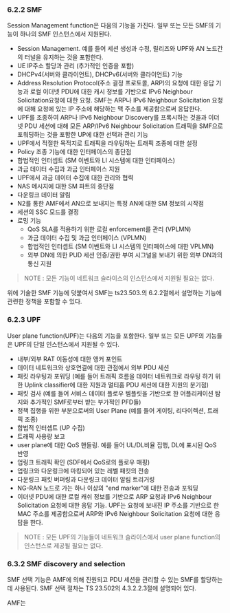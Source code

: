 ### 6.2.2 SMF

Session Management function은 다음의 기능을 가진다. 일부 또는 모든 SMF의 기능이 하나의 SMF 인스턴스에서 지원된다.

* Session Management. 예를 들어 세션 생성과 수정, 릴리즈와 UPF와 AN 노드간의 터널을 유지하는 것을 포함한다.
* UE IP주소 할당과 관리 (추가적인 인증을 포함)
* DHCPv4(서버와 클라이언트), DHCPv6(서버와 클라이언트) 기능
* Address Resolution Protocol(주소 결정 프로토콜, ARP)의 요청에 대한 응답 기능과 로컬 이더넷 PDU에 대한 캐시 정보를 기반으로 IPv6 Neighbour Solicitation요청에 대한 요청. SMF는 ARP나 IPv6 Neighbour Solicitation 요청에 대해 요청에 있는 IP 주소에 해당하는 맥 주소를 제공함으로써 응답한다. 
* UPF를 조종하여 ARP나 IPv6 Neighbour Discovery를 프록시하는 것을과 이더넷 PDU 세션에 대해 모든 ARP/IPv6 Neighbour Solicitation 트래픽을 SMF으로 포워딩하는 것을 포함한 UP에 대한 선택과 관리 기능
* UPF에서 적절한 목적지로 트래픽을 라우팅하는 트래픽 조종에 대한 설정
* Policy 조종 기능에 대한 인터페이스의 종단점
* 합법적인 인터셉트 (SM 이벤트와 LI 시스템에 대한 인터페이스)
* 과금 데이터 수집과 과금 인터페이스 지원
* UPF에서 과금 데이터 수집에 대한 관리와 협력
* NAS 메시지에 대한 SM 파트의 종단점
* 다운링크 데이터 알림
* N2를 통한 AMF에서 AN으로 보내지는 특정 AN에 대한 SM 정보의 시작점
* 세션의 SSC 모드를 결정
* 로밍 기능
  * QoS SLA를 적용하기 위한 로컬 enforcement를 관리 (VPLMN)
  * 과금 데이터 수집 및 과금 인터페이스 (VPLMN)
  * 합법적인 인터셉트 (SM 이벤트와 LI 시스템의 인터페이스에 대한 VPLMN)
  * 외부 DN에 의한 PUD 세션 인증/권한 부여 시그널을 보내기 위한 외부 DN과의 통신 지원

> NOTE : 모든 기능이 네트워크 슬라이스의 인스턴스에서 지원될 필요는 없다.

위에 기술한 SMF 기능에 덧붙여서 SMF는 ts23.503.의 6.2.2절에서 설명하는 기능에 관련한 정책을 포함할 수 있다.

### 6.2.3 UPF

User plane function(UPF)는 다음의 기능을 포함한다. 일부 또는 모든 UPF의 기능들은 UPF의 단일 인스턴스에서 지원될 수 있다.

* 내부/외부 RAT 이동성에 대한 앵커 포인트
* 데이터 네트워크와 상호연결에 대한 관점에서 외부 PDU 세션
* 패킷 라우팅과 포워딩 (예를 들어 트래픽 흐름을 데이터 네트워크로 라우팅 하기 위한 Uplink classifier에 대한 지원과 멀티홈 PDU 세션에 대한 지원의 분기점)
* 패킷 검사 (예를 들어 서비스 데이터 플로우 템플릿을 기반으로 한 어플리케이션 탐지와 추가적인 SMF로부터 받는 부가적인 PFD들)
* 정책 집행을 위한 부분으로써의 User Plane (예를 들어 게이팅, 리다이렉션, 트래픽 조종)
* 합법적 인터셉트 (UP 수집)
* 트래픽 사용량 보고
* user plane에 대한 QoS 핸들링. 예를 들어 UL/DL비율 집행, DL에 표시된 QoS 반영
* 업링크 트래픽 확인 (SDF에서 QoS로의 플로우 매핑)
* 업링크와 다운링크에 마킹되어 있는 레벨 패킷의 전송
* 다운링크 패킷 버퍼링과 다운링크 데이터 알림 트리거링
* NG-RAN 노드로 가는 하나 이상의 "end marker"에 대한 전송과 포워딩
* 이더넷 PDU에 대한 로컬 캐쉬 정보를 기반으로 ARP 요청과 IPv6 Neighbour Solicitation 요청에 대한 응답 기능. UPF는 요청에 보내진 IP 주소를 기반으로 한 MAC 주소를 제공함으로써 ARP와 IPv6 Neighbour Solicitation 요청에 대한 응답을 한다.

> NOTE : 모든 UPF의 기능들이 네트워크 슬라이스에서 user plane function의 인스턴스로 제공될 필요는 없다.

### 6.3.2 SMF discovery and selection

SMF 선택 기능은 AMF에 의해 진원되고 PDU 세션을 관리할 수 있는 SMF를 할당하는 데 사용된다. SMF 선택 절차는 TS 23.502의 4.3.2.2.3절에 설명되어 있다.

AMF는 